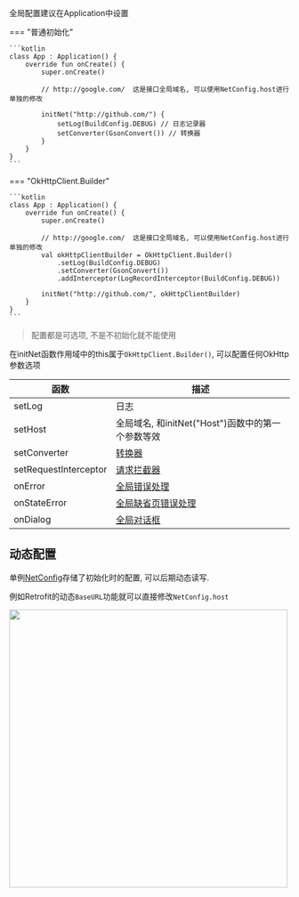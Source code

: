 全局配置建议在Application中设置

=== "普通初始化"

    ```kotlin
    class App : Application() {
        override fun onCreate() {
            super.onCreate()

            // http://google.com/  这是接口全局域名, 可以使用NetConfig.host进行单独的修改

            initNet("http://github.com/") {
                setLog(BuildConfig.DEBUG) // 日志记录器
                setConverter(GsonConvert()) // 转换器
            }
        }
    }
    ```

=== "OkHttpClient.Builder"

    ```kotlin
    class App : Application() {
        override fun onCreate() {
            super.onCreate()

            // http://google.com/  这是接口全局域名, 可以使用NetConfig.host进行单独的修改
            val okHttpClientBuilder = OkHttpClient.Builder()
                .setLog(BuildConfig.DEBUG)
                .setConverter(GsonConvert())
                .addInterceptor(LogRecordInterceptor(BuildConfig.DEBUG))

            initNet("http://github.com/", okHttpClientBuilder)
        }
    }
    ```

> 配置都是可选项, 不是不初始化就不能使用

在initNet函数作用域中的this属于`OkHttpClient.Builder()`, 可以配置任何OkHttp参数选项

| 函数 | 描述 |
|-|-|
| setLog | 日志 |
| setHost | 全局域名, 和initNet("Host")函数中的第一个参数等效 |
| setConverter | [转换器](converter.md) |
| setRequestInterceptor | [请求拦截器](interceptor.md) |
| onError | [全局错误处理](error-handle.md) |
| onStateError | [全局缺省页错误处理](error-handle.md) |
| onDialog | [全局对话框](auto-dialog.md) |

## 动态配置

单例[NetConfig](api/net/com.drake.net/-net-config/index.md)存储了初始化时的配置, 可以后期动态读写.

例如Retrofit的动态`BaseURL`功能就可以直接修改`NetConfig.host`

<img src="https://i.imgur.com/ueqcNYw.png" width="500"/>

